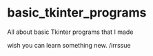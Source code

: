 # basic_tkinter_programs
All about basic Tkinter programs that I made

wish you can learn something new. /irrssue 
